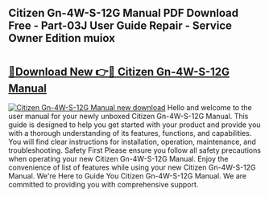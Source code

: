 ## Citizen Gn-4W-S-12G Manual PDF Download Free - Part-03J User Guide Repair - Service Owner Edition muiox

# <h2><a href="http://bc22143.oget.top/?id=Citizen+Gn-4W-S-12G+Manual">🔗Download New 👉🔴 Citizen Gn-4W-S-12G Manual</a></h2>

[![Citizen Gn-4W-S-12G Manual new download](https://i.imgur.com/5g1atiW.png)](http://bc22143.oget.top/?id=Citizen+Gn-4W-S-12G+Manual)
Hello and welcome to the user manual for your newly unboxed Citizen Gn-4W-S-12G Manual. This guide is designed to help you get started with your product and provide you with a thorough understanding of its features, functions, and capabilities. You will find clear instructions for installation, operation, maintenance, and troubleshooting. Safety First Please ensure you follow all safety precautions when operating your new Citizen Gn-4W-S-12G Manual. Enjoy the convenience of list of features while using your new Citizen Gn-4W-S-12G Manual. We're Here to Guide You Citizen Gn-4W-S-12G Manual. We are committed to providing you with comprehensive support.

